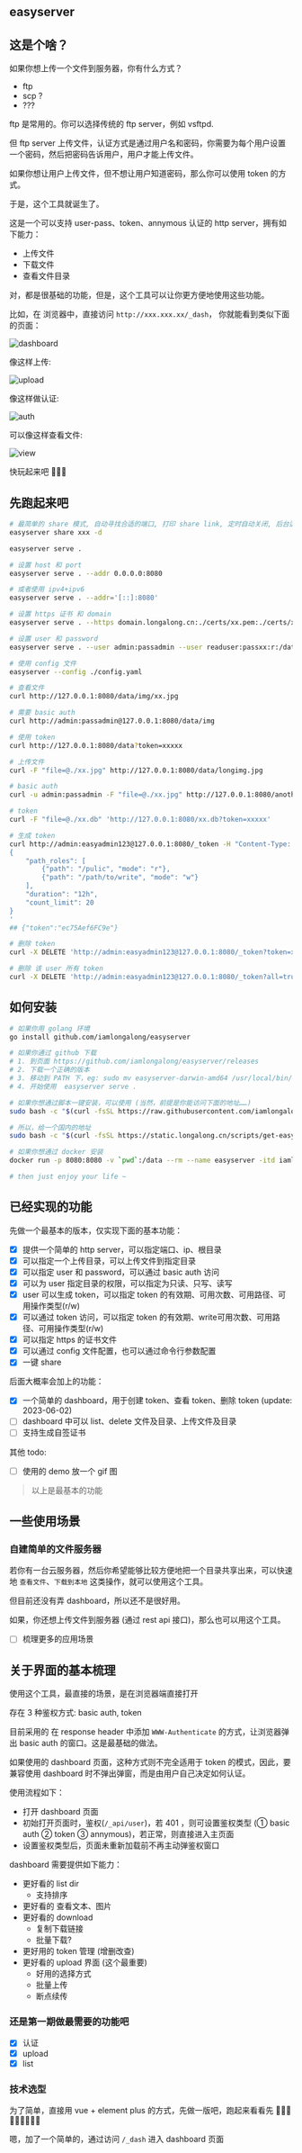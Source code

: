 ## easyserver

## 这是个啥？

如果你想上传一个文件到服务器，你有什么方式？

- ftp
- scp ?
- ???

ftp 是常用的。你可以选择传统的 ftp server，例如 vsftpd.

但 ftp server 上传文件，认证方式是通过用户名和密码，你需要为每个用户设置一个密码，然后把密码告诉用户，用户才能上传文件。

如果你想让用户上传文件，但不想让用户知道密码，那么你可以使用 token 的方式。

于是，这个工具就诞生了。

这是一个可以支持 user-pass、token、annymous 认证的 http server，拥有如下能力：

- 上传文件
- 下载文件
- 查看文件目录

对，都是很基础的功能，但是，这个工具可以让你更方便地使用这些功能。

比如，在 浏览器中，直接访问 `http://xxx.xxx.xx/_dash`， 你就能看到类似下面的页面：

![dashboard](./doc/dash_info1.jpeg)

像这样上传:

![upload](./doc/dash_info2.png)

像这样做认证:

![auth](./doc/dash_info3.png)

可以像这样查看文件:

![view](./doc/dash_info4.png)

快玩起来吧 🍻🍻🍻

## 先跑起来吧

```bash
# 最简单的 share 模式, 自动寻找合适的端口, 打印 share link, 定时自动关闭, 后台运行 (-d)
easyserver share xxx -d
```

```bash
easyserver serve .
```

```bash
# 设置 host 和 port
easyserver serve . --addr 0.0.0.0:8080

# 或者使用 ipv4+ipv6
easyserver serve . --addr='[::]:8080'
```

```bash
# 设置 https 证书 和 domain
easyserver serve . --https domain.longalong.cn:./certs/xx.pem:./certs/xx.key
```

```bash
# 设置 user 和 password
easyserver serve . --user admin:passadmin --user readuser:passxx:r:/data/img
```

```bash
# 使用 config 文件
easyserver --config ./config.yaml
```

```bash
# 查看文件 
curl http://127.0.0.1:8080/data/img/xx.jpg

# 需要 basic auth
curl http://admin:passadmin@127.0.0.1:8080/data/img

# 使用 token
curl http://127.0.0.1:8080/data?token=xxxxx
```

```bash
# 上传文件
curl -F "file=@./xx.jpg" http://127.0.0.1:8080/data/longimg.jpg

# basic auth
curl -u admin:passadmin -F "file=@./xx.jpg" http://127.0.0.1:8080/another/longxxx.jpg

# token
curl -F "file=@./xx.db" 'http://127.0.0.1:8080/xx.db?token=xxxxx'
```

```bash
# 生成 token
curl http://admin:easyadmin123@127.0.0.1:8080/_token -H "Content-Type: application/json" -d  '
{
    "path_roles": [
        {"path": "/pulic", "mode": "r"},
        {"path": "/path/to/write", "mode": "w"}
    ],
    "duration": "12h",
    "count_limit": 20
}
'
## {"token":"ec75Aef6FC9e"}

# 删除 token
curl -X DELETE 'http://admin:easyadmin123@127.0.0.1:8080/_token?token=xxxxxx'

# 删除 该 user 所有 token
curl -X DELETE 'http://admin:easyadmin123@127.0.0.1:8080/_token?all=true'
```

## 如何安装

```bash
# 如果你用 golang 环境
go install github.com/iamlongalong/easyserver

# 如果你通过 github 下载
# 1. 到页面 https://github.com/iamlongalong/easyserver/releases
# 2. 下载一个正确的版本
# 3. 移动到 PATH 下，eg: sudo mv easyserver-darwin-amd64 /usr/local/bin/easyserver
# 4. 开始使用  easyserver serve .

# 如果你想通过脚本一键安装，可以使用 (当然，前提是你能访问下面的地址……)
sudo bash -c "$(curl -fsSL https://raw.githubusercontent.com/iamlongalong/easyserver/master/get-easyserver.sh)"

# 所以，给一个国内的地址
sudo bash -c "$(curl -fsSL https://static.longalong.cn/scripts/get-easyserver.sh)"

# 如果你想通过 docker 安装
docker run -p 8080:8080 -v `pwd`:/data --rm --name easyserver -itd iamlongalong/easyserver easyserver serve /data

# then just enjoy your life ~

```


## 已经实现的功能

先做一个最基本的版本，仅实现下面的基本功能：

- [x] 提供一个简单的 http server，可以指定端口、ip、根目录
- [x] 可以指定一个上传目录，可以上传文件到指定目录
- [x] 可以指定 user 和 password，可以通过 basic auth 访问
- [x] 可以为 user 指定目录的权限，可以指定为只读、只写、读写
- [x] user 可以生成 token，可以指定 token 的有效期、可用次数、可用路径、可用操作类型(r/w)
- [x] 可以通过 token 访问，可以指定 token 的有效期、write可用次数、可用路径、可用操作类型(r/w)
- [x] 可以指定 https 的证书文件
- [x] 可以通过 config 文件配置，也可以通过命令行参数配置
- [x] 一键 share

后面大概率会加上的功能：

- [x] 一个简单的 dashboard，用于创建 token、查看 token、删除 token (update: 2023-06-02)
- [ ] dashboard 中可以 list、delete 文件及目录、上传文件及目录
- [ ] 支持生成自签证书

其他 todo:

- [ ] 使用的 demo 放一个 gif 图

> 以上是最基本的功能


## 一些使用场景

### 自建简单的文件服务器

若你有一台云服务器，然后你希望能够比较方便地把一个目录共享出来，可以快速地 `查看文件`、`下载到本地` 这类操作，就可以使用这个工具。

但目前还没有弄 dashboard，所以还不是很好用。

如果，你还想上传文件到服务器 (通过 rest api 接口)，那么也可以用这个工具。

- [ ] 梳理更多的应用场景


## 关于界面的基本梳理

使用这个工具，最直接的场景，是在浏览器端直接打开

存在 3 种鉴权方式: basic auth, token

目前采用的 在 response header 中添加 `WWW-Authenticate` 的方式，让浏览器弹出 basic auth 的窗口。这是最基础的做法。

如果使用的 dashboard 页面，这种方式则不完全适用于 token 的模式，因此，要兼容使用 dashboard 时不弹出弹窗，而是由用户自己决定如何认证。

使用流程如下：
- 打开 dashboard 页面
- 初始打开页面时，鉴权(`/_api/user`)，若 401 ，则可设置鉴权类型 (① basic auth ② token ③ annymous)，若正常，则直接进入主页面
- 设置鉴权类型后，页面未重新加载前不再主动弹鉴权窗口

dashboard 需要提供如下能力：
- 更好看的 list dir
  - 支持排序
- 更好看的 查看文本、图片
- 更好看的 download
  - 复制下载链接
  - 批量下载?
- 更好用的 token 管理 (增删改查)
- 更好看的 upload 界面 (这个最重要)
  - 好用的选择方式
  - 批量上传
  - 断点续传

### 还是第一期做最需要的功能吧

- [x] 认证
- [x] upload
- [x] list

### 技术选型

为了简单，直接用 vue + element plus 的方式，先做一版吧，跑起来看看先 🏃🏻‍♀️🏃🏻‍♀️🏃🏻‍♀️

嗯，加了一个简单的，通过访问 `/_dash` 进入 dashboard 页面

